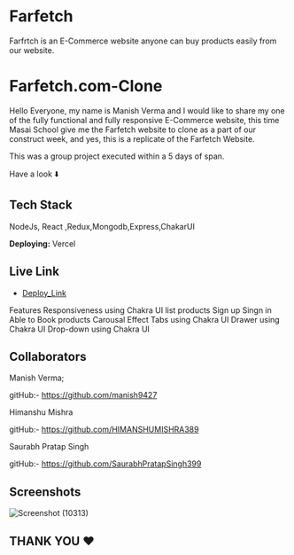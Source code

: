 # Farfetch

Farfrtch is an E-Commerce website anyone can buy products easily from our website.

# Farfetch.com-Clone

Hello Everyone, my name is Manish Verma and I would like to share my one of the fully functional and fully responsive E-Commerce website, this time Masai School give me the Farfetch website to clone as a part of our construct week, and yes, this is a replicate of the Farfetch Website.

This was a group project executed within a 5 days of span.

Have a look ⬇️

## Tech Stack

NodeJs, React ,Redux,Mongodb,Express,ChakarUI

**Deploying:** Vercel

## Live Link

- [Deploy_Link](https://fashionclub-three.vercel.app/)

Features
Responsiveness using Chakra UI
list products
Sign up Singn in
Able to Book products
Carousal Effect
Tabs using Chakra UI
Drawer using Chakra UI
Drop-down using Chakra UI

## Collaborators

Manish Verma;

gitHub:- https://github.com/manish9427

Himanshu Mishra

gitHub:- https://github.com/HIMANSHUMISHRA389

Saurabh Pratap Singh

gitHub:- https://github.com/SaurabhPratapSingh399

## Screenshots

![Screenshot (10313)](https://user-images.githubusercontent.com/107556633/232494079-28fab61d-824f-4db2-bb0a-bba102da93e3.png)

## THANK YOU ❤️
